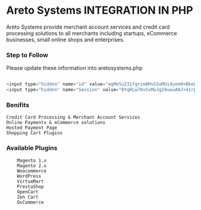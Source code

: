 # Areto Systems INTEGRATION IN PHP

Areto Systems provide merchant account services and credit card processing solutions to all merchants including startups, eCommerce businesses, small online shops and enterprises.

### Step to Follow
Please update these information into aretosystems.php

```php

<input type="hidden" name="id" value="agMeSuZ31fg+imAMvSSoMUidyem0+BkeL4g1cBhs7biYUu9gPZigMV1mO3D6tWlW">
<input type="hidden" name="Session" value="BYqKLw70vSvMoJgI0uwuANJ+41rp0OdNLX8N52k4Bw1rjrrqaL81WxIKa034Ic4/">

```

### Benifits

    Credit Card Processing & Merchant Account Services
    Online Payments & eCommerce solutions
    Hosted Payment Page
    Shopping Cart Plugins


### Available Plugins
        Magento 1.x
        Magento 2.x
        Woocommerce
        WordPress
        VirtueMart
        PrestaShop
        OpenCart
        Zen Cart
        OsCommerce
